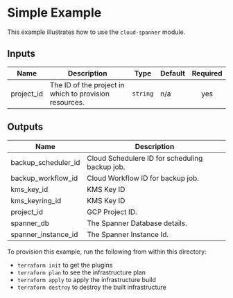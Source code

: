 # Simple Example

This example illustrates how to use the `cloud-spanner` module.

<!-- BEGINNING OF PRE-COMMIT-TERRAFORM DOCS HOOK -->
## Inputs

| Name | Description | Type | Default | Required |
|------|-------------|------|---------|:--------:|
| project\_id | The ID of the project in which to provision resources. | `string` | n/a | yes |

## Outputs

| Name | Description |
|------|-------------|
| backup\_scheduler\_id | Cloud Schedulere ID for scheduling backup job. |
| backup\_workflow\_id | Cloud Workflow ID for backup job. |
| kms\_key\_id | KMS Key ID |
| kms\_keyring\_id | KMS Key ID |
| project\_id | GCP Project ID. |
| spanner\_db | The Spanner Database details. |
| spanner\_instance\_id | The Spanner Instance Id. |

<!-- END OF PRE-COMMIT-TERRAFORM DOCS HOOK -->

To provision this example, run the following from within this directory:
- `terraform init` to get the plugins
- `terraform plan` to see the infrastructure plan
- `terraform apply` to apply the infrastructure build
- `terraform destroy` to destroy the built infrastructure

